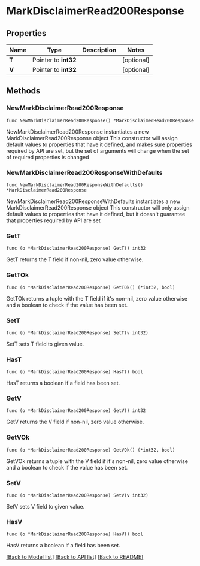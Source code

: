 # MarkDisclaimerRead200Response

## Properties

Name | Type | Description | Notes
------------ | ------------- | ------------- | -------------
**T** | Pointer to **int32** |  | [optional] 
**V** | Pointer to **int32** |  | [optional] 

## Methods

### NewMarkDisclaimerRead200Response

`func NewMarkDisclaimerRead200Response() *MarkDisclaimerRead200Response`

NewMarkDisclaimerRead200Response instantiates a new MarkDisclaimerRead200Response object
This constructor will assign default values to properties that have it defined,
and makes sure properties required by API are set, but the set of arguments
will change when the set of required properties is changed

### NewMarkDisclaimerRead200ResponseWithDefaults

`func NewMarkDisclaimerRead200ResponseWithDefaults() *MarkDisclaimerRead200Response`

NewMarkDisclaimerRead200ResponseWithDefaults instantiates a new MarkDisclaimerRead200Response object
This constructor will only assign default values to properties that have it defined,
but it doesn't guarantee that properties required by API are set

### GetT

`func (o *MarkDisclaimerRead200Response) GetT() int32`

GetT returns the T field if non-nil, zero value otherwise.

### GetTOk

`func (o *MarkDisclaimerRead200Response) GetTOk() (*int32, bool)`

GetTOk returns a tuple with the T field if it's non-nil, zero value otherwise
and a boolean to check if the value has been set.

### SetT

`func (o *MarkDisclaimerRead200Response) SetT(v int32)`

SetT sets T field to given value.

### HasT

`func (o *MarkDisclaimerRead200Response) HasT() bool`

HasT returns a boolean if a field has been set.

### GetV

`func (o *MarkDisclaimerRead200Response) GetV() int32`

GetV returns the V field if non-nil, zero value otherwise.

### GetVOk

`func (o *MarkDisclaimerRead200Response) GetVOk() (*int32, bool)`

GetVOk returns a tuple with the V field if it's non-nil, zero value otherwise
and a boolean to check if the value has been set.

### SetV

`func (o *MarkDisclaimerRead200Response) SetV(v int32)`

SetV sets V field to given value.

### HasV

`func (o *MarkDisclaimerRead200Response) HasV() bool`

HasV returns a boolean if a field has been set.


[[Back to Model list]](../README.md#documentation-for-models) [[Back to API list]](../README.md#documentation-for-api-endpoints) [[Back to README]](../README.md)


